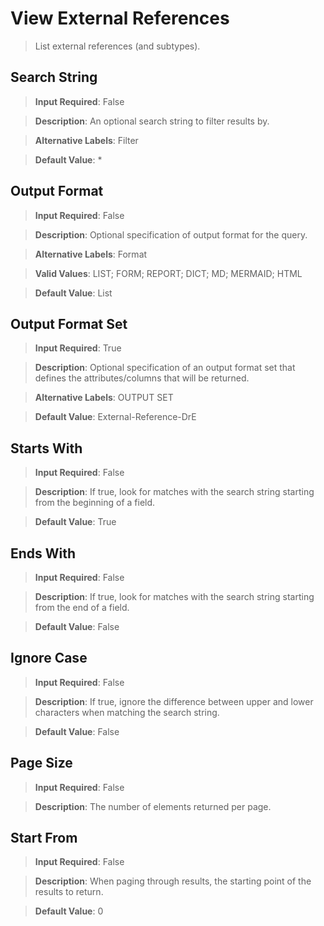 # View External References
>	List external references (and subtypes).

## Search String
>	**Input Required**: False

>	**Description**: An optional search string to filter results by.

>	**Alternative Labels**: Filter

>	**Default Value**: *


## Output Format
>	**Input Required**: False

>	**Description**: Optional specification of output format for the query.

>	**Alternative Labels**: Format

>	**Valid Values**: LIST; FORM; REPORT; DICT; MD; MERMAID; HTML

>	**Default Value**: List


## Output Format Set
>	**Input Required**: True

>	**Description**: Optional specification of an output format set that defines the attributes/columns that will be returned.

>	**Alternative Labels**: OUTPUT SET

>	**Default Value**: External-Reference-DrE


## Starts With
>	**Input Required**: False

>	**Description**: If true, look for matches with the search string starting from the beginning of  a field.

>	**Default Value**: True


## Ends With
>	**Input Required**: False

>	**Description**: If true, look for matches with the search string starting from the end of  a field.

>	**Default Value**: False


## Ignore Case
>	**Input Required**: False

>	**Description**: If true, ignore the difference between upper and lower characters when matching the search string.

>	**Default Value**: False


## Page Size
>	**Input Required**: False

>	**Description**: The number of elements returned per page.


## Start From
>	**Input Required**: False

>	**Description**: When paging through results, the starting point of the results to return.

>	**Default Value**: 0

